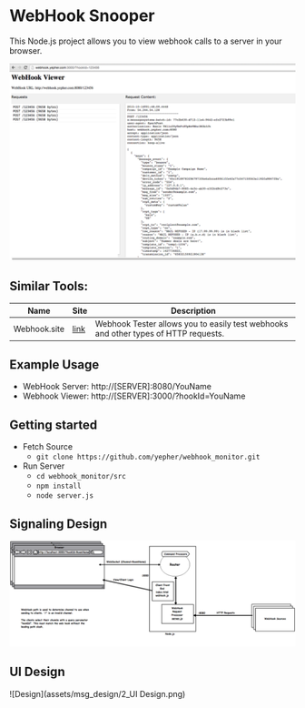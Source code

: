 # WebHook Snooper

This Node.js project allows you to view webhook calls to a server in your browser.

![ScreenShot](assets/ScreenShot.png)

## Similar Tools:

| Name  | Site  | Description  |
|---|---|---|
| Webhook.site  | [link](http://webhook.site/)  | Webhook Tester allows you to easily test webhooks and other types of HTTP requests.  |


## Example Usage

* WebHook Server: http://[SERVER]:8080/YouName
* Webhook Viewer: http://[SERVER]:3000/?hookId=YouName



## Getting started

* Fetch Source
	* `git clone https://github.com/yepher/webhook_monitor.git`
* Run Server
	* `cd webhook_monitor/src`
	* `npm install`
	* `node server.js`

	

## Signaling Design

![Design](assets/msg_design/1_MessageBus.png)


## UI Design

![Design](assets/msg_design/2_UI Design.png)

